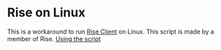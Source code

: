 # Rise on Linux

This is a workaround to run [Rise Client](https://riseclient.com) on Linux.
This script is made by a member of Rise.
[Using the script](https://github.com/enorsu/rise-on-linux/blob/main/docs/using.md)
